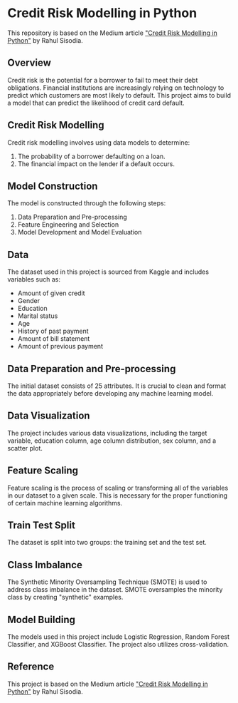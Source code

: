 # Credit Risk Modelling in Python

This repository is based on the Medium article ["Credit Risk Modelling in Python"](https://medium.com/mlearning-ai/credit-risk-modelling-in-python-7b21a0b794b1) by Rahul Sisodia. 

## Overview

Credit risk is the potential for a borrower to fail to meet their debt obligations. Financial institutions are increasingly relying on technology to predict which customers are most likely to default. This project aims to build a model that can predict the likelihood of credit card default.

## Credit Risk Modelling

Credit risk modelling involves using data models to determine:

1. The probability of a borrower defaulting on a loan.
2. The financial impact on the lender if a default occurs.

## Model Construction

The model is constructed through the following steps:

1. Data Preparation and Pre-processing
2. Feature Engineering and Selection
3. Model Development and Model Evaluation

## Data

The dataset used in this project is sourced from Kaggle and includes variables such as:

- Amount of given credit
- Gender
- Education
- Marital status
- Age
- History of past payment
- Amount of bill statement
- Amount of previous payment

## Data Preparation and Pre-processing

The initial dataset consists of 25 attributes. It is crucial to clean and format the data appropriately before developing any machine learning model.

## Data Visualization

The project includes various data visualizations, including the target variable, education column, age column distribution, sex column, and a scatter plot.

## Feature Scaling

Feature scaling is the process of scaling or transforming all of the variables in our dataset to a given scale. This is necessary for the proper functioning of certain machine learning algorithms.

## Train Test Split

The dataset is split into two groups: the training set and the test set.

## Class Imbalance

The Synthetic Minority Oversampling Technique (SMOTE) is used to address class imbalance in the dataset. SMOTE oversamples the minority class by creating "synthetic" examples.

## Model Building

The models used in this project include Logistic Regression, Random Forest Classifier, and XGBoost Classifier. The project also utilizes cross-validation.

## Reference

This project is based on the Medium article ["Credit Risk Modelling in Python"](https://medium.com/mlearning-ai/credit-risk-modelling-in-python-7b21a0b794b1) by Rahul Sisodia.
